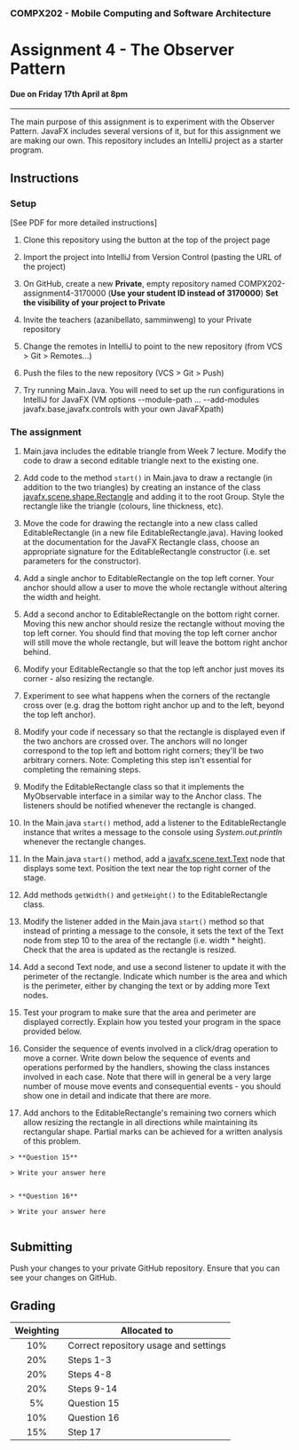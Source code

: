 ### COMPX202 -  Mobile Computing and Software Architecture
Assignment 4 - The Observer Pattern
========================================

#### Due on **Friday 17th April at 8pm**

-------------------------

The main purpose of this assignment is to experiment with the Observer
Pattern. JavaFX includes several versions of it, but for this
assignment we are making our own.  This repository includes an
IntelliJ project as a starter program. 

Instructions
------------

### Setup
[See PDF for more detailed instructions]
1. Clone this repository using the button at the top of the project
    page

2. Import the project into IntelliJ from Version Control (pasting the URL of the project)

3. On GitHub, create a new **Private**, empty repository named COMPX202-assignment4-3170000 (**Use your student ID instead of 3170000**)
 **Set the visibility of your project to Private** 

4. Invite the teachers (azanibellato, samminweng) to your Private repository

5. Change the remotes in IntelliJ to point to the new repository (from VCS > Git > Remotes...)

6. Push the files to the new repository (VCS > Git > Push)

7. Try running Main.Java. You will need to set up the run configurations in IntelliJ for JavaFX (VM options --module-path ... --add-modules javafx.base,javafx.controls with your own JavaFXpath)

### The assignment
1. Main.java includes the editable triangle from Week 7 lecture. Modify the
    code to draw a second editable triangle next to the existing one.

2. Add code to the method `start()` in Main.java to draw a rectangle (in addition 
   to the two triangles) by creating an instance of the class
    [javafx.scene.shape.Rectangle](https://openjfx.io/javadoc/11/javafx.graphics/javafx/scene/shape/Rectangle.html)
    and adding it to the root Group. Style the rectangle like the
    triangle (colours, line thickness, etc).

3. Move the code for drawing the rectangle into a new class called
    EditableRectangle (in a new file EditableRectangle.java). Having looked at the documentation for the
    JavaFX Rectangle class, choose an appropriate signature for the
    EditableRectangle constructor (i.e. set parameters for the 
	constructor).

4. Add a single anchor to EditableRectangle on the top left corner.
    Your anchor should allow a user to move the whole rectangle 
	without altering the width and height.

5. Add a second anchor to EditableRectangle on the bottom
    right corner.  Moving this new anchor should resize the
	rectangle without moving the top left corner.  You should find that
	moving the top left corner anchor will still move the whole rectangle, 
	but will leave the bottom right anchor behind.

6.  Modify your EditableRectangle so that the top left anchor just 
    moves its corner - also resizing the rectangle.
	
7. Experiment to see what happens when the corners of the rectangle
    cross over (e.g. drag the bottom right anchor up and to the left,
    beyond the top left anchor).

8. Modify your code if necessary so that the rectangle is displayed
    even if the two anchors are crossed over. The anchors will no
    longer correspond to the top left and bottom right corners;
    they'll be two arbitrary corners. Note: Completing this step isn't
    essential for completing the remaining steps.

9. Modify the EditableRectangle class so that it implements the
    MyObservable interface in a similar way to the Anchor class. The
    listeners should be notified whenever the rectangle is changed.

10. In the Main.java `start()` method, add a listener to the EditableRectangle
    instance that writes a message to the console using
    _System.out.println_ whenever the rectangle changes.

11. In the Main.java `start()` method, add a
    [javafx.scene.text.Text](https://openjfx.io/javadoc/11/javafx.graphics/javafx/scene/text/Text.html)
    node that displays some text. Position the text near the top right
    corner of the stage.

12. Add methods `getWidth()` and `getHeight()` to the
    EditableRectangle class.

13. Modify the listener added in the Main.java `start()` method so that instead
    of printing a message to the console, it sets the text of the Text
    node from step 10 to the area of the rectangle (i.e. width \*
    height). Check that the area is updated as the rectangle is
    resized.

14. Add a second Text node, and use a second listener to update it
    with the perimeter of the rectangle. Indicate which number is the
    area and which is the perimeter, either by changing the text or by
    adding more Text nodes.

15. Test your program to make sure that the area and perimeter are
    displayed correctly.  Explain how you tested your program in the 
	space provided below.

16. Consider the sequence of events involved in a click/drag operation
    to move a corner. Write down below the sequence of events and
    operations performed by the handlers, showing the class instances
    involved in each case. Note that there will in general be a very
    large number of mouse move events and consequential events - you
    should show one in detail and indicate that there are more.

17. Add anchors to the EditableRectangle's remaining two corners which
    allow resizing the rectangle in all directions while maintaining
    its rectangular shape. Partial marks can be achieved for a written
    analysis of this problem.

````
> **Question 15**

> Write your answer here


````

````
> **Question 16**

> Write your answer here


````

Submitting
----------

Push your changes to your private GitHub repository. Ensure that you can see
your changes on GitHub.

Grading
-------

| Weighting | Allocated to |
|:----------:|------|
| 10% | Correct repository usage and settings |
| 20% | Steps 1-3 |
| 20% | Steps 4-8 |
| 20% | Steps 9-14 |
|  5% | Question 15 |
| 10% | Question 16 |
| 15% | Step 17 |
